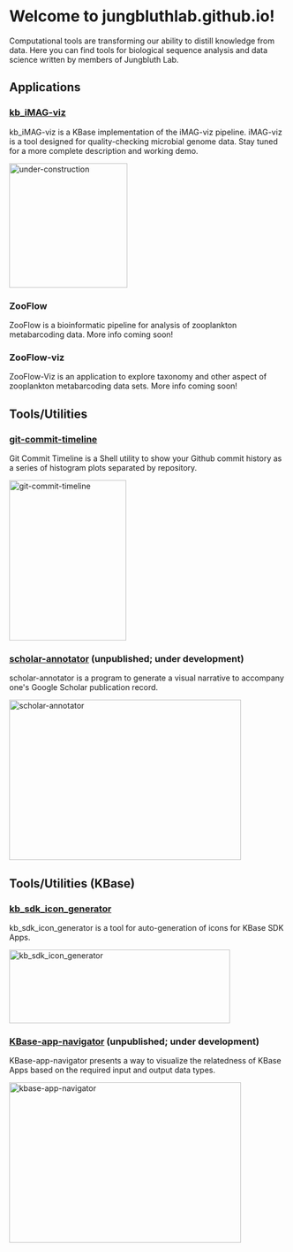 # Welcome to jungbluthlab.github.io!

Computational tools are transforming our ability to distill knowledge from data. Here you can find tools for biological sequence analysis and data science written by members of Jungbluth Lab.

## Applications

### [kb_iMAG-viz](https://github.com/jungbluth/kb_iMAG-viz)

kb_iMAG-viz is a KBase implementation of the iMAG-viz pipeline. iMAG-viz is a tool designed for quality-checking microbial genome data. Stay tuned for a more complete description and working demo.

<img src="http://jungbluthlab.org/images/45878057-stock-vector-under-construction-background-vector-illustration.jpg" alt="under-construction" width="214" height="225">

### ZooFlow

ZooFlow is a bioinformatic pipeline for analysis of zooplankton metabarcoding data. More info coming soon!

### ZooFlow-viz

ZooFlow-Viz is an application to explore taxonomy and other aspect of zooplankton metabarcoding data sets. More info coming soon!


## Tools/Utilities

### [git-commit-timeline](https://github.com/jungbluth/git-commit-timeline)

Git Commit Timeline is a Shell utility to show your Github commit history as a series of histogram plots separated by repository.

<img src="http://jungbluthlab.org/images/git-commit-timeline.png" alt="git-commit-timeline" width="212" height="290">

### [scholar-annotator](https://github.com/jungbluth/scholar-annotator) (unpublished; under development)

scholar-annotator is a program to generate a visual narrative to accompany one's Google Scholar publication record. 

<img src="http://jungbluthlab.org/images/scholar-annotator.jpg" alt="scholar-annotator" width="420" height="290">

## Tools/Utilities (KBase)

### [kb_sdk_icon_generator](https://github.com/jungbluth/kb_sdk_icon_generator)

kb_sdk_icon_generator is a tool for auto-generation of icons for KBase SDK Apps. 

<img src="http://jungbluthlab.org/images/kb_sdk_icon_generator.jpg" alt="kb_sdk_icon_generator" width="400" height="133">

### [KBase-app-navigator](https://github.com/jungbluth/KBase-app-navigator) (unpublished; under development)

KBase-app-navigator presents a way to visualize the relatedness of KBase Apps based on the required input and output data types.

<img src="http://jungbluthlab.org/images/kbase-app-navigator-output.png" alt="kbase-app-navigator" width="420" height="290">
